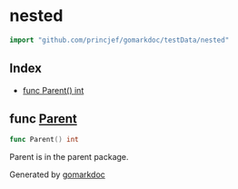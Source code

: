 <!-- Code generated by gomarkdoc. DO NOT EDIT -->

# nested

```go
import "github.com/princjef/gomarkdoc/testData/nested"
```

## Index

- [func Parent() int](<#func-parent>)


## func [Parent](<https://github.com/princjef/gomarkdoc/blob/master/testData/nested/parent.go#L4>)

```go
func Parent() int
```

Parent is in the parent package\.



Generated by [gomarkdoc](<https://github.com/princjef/gomarkdoc>)
